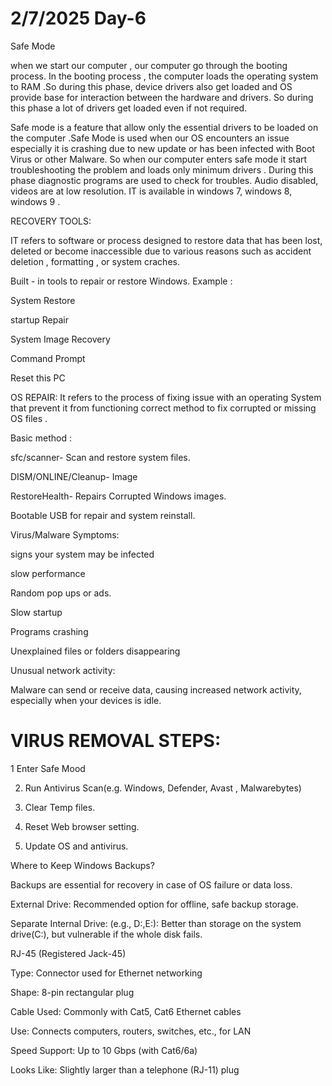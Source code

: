 # 2/7/2025  Day-6 

Safe Mode

 when we start our computer , our computer go through the booting process. In the booting process , the computer loads the operating system to RAM .So during this phase, device drivers also get loaded and OS provide base for interaction between the hardware and drivers. So during this phase a lot of drivers get loaded even if not required.

 Safe mode is a feature that allow only the essential drivers to be loaded on the computer .Safe Mode is used when our OS encounters an issue especially it is crashing due to new update or has been infected with Boot Virus or other Malware. So when our computer enters safe mode it start troubleshooting the problem and loads only minimum drivers . During this phase diagnostic programs are used to check for troubles. Audio disabled, videos are at low resolution. IT is available in windows 7,  windows 8, windows 9 . 

 RECOVERY TOOLS:

 IT refers to software or process designed to restore data that has been lost, deleted or become inaccessible due to various reasons such as accident deletion , formatting , or system craches.

Built - in tools to repair or restore Windows. 
Example :

System Restore 

startup Repair 

System Image Recovery

Command Prompt

Reset this PC

OS REPAIR: It refers to the process of fixing issue with an operating System that prevent it from functioning correct method to fix corrupted or missing OS files . 

Basic method :

sfc/scanner- Scan and restore system files.

DISM/ONLINE/Cleanup- Image 

RestoreHealth- Repairs Corrupted Windows images.

Bootable USB for repair and system reinstall.

Virus/Malware Symptoms:

signs your system may be infected

slow  performance

Random pop ups or ads.

Slow startup 

Programs crashing

Unexplained files or folders disappearing

Unusual network activity:

 Malware can send or receive data, causing increased network activity, especially when your devices is idle.

 # VIRUS REMOVAL STEPS:

1 Enter Safe Mood 

2. Run Antivirus Scan(e.g. Windows, Defender, Avast , Malwarebytes)

3. Clear Temp files.

4. Reset Web browser setting.

5. Update OS and antivirus.


Where to Keep Windows Backups?

Backups are essential for recovery in case of OS failure or data loss.

  External Drive: Recommended option for offline, safe backup storage.

  Separate Internal Drive: (e.g., D:,E:): Better than storage on the system drive(C:), but vulnerable if the whole disk fails.

RJ-45 (Registered Jack-45)

Type: Connector used for Ethernet networking

Shape: 8-pin rectangular plug

Cable Used: Commonly with Cat5, Cat6 Ethernet cables

Use: Connects computers, routers, switches, etc., for LAN

Speed Support: Up to 10 Gbps (with Cat6/6a)

Looks Like: Slightly larger than a telephone (RJ-11) plug 

 
 
 



 
